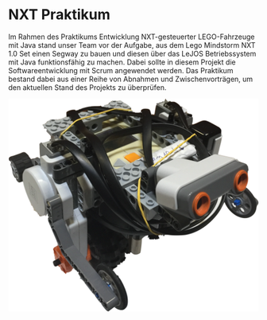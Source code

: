 # NXT Praktikum

Im Rahmen des Praktikums Entwicklung NXT-gesteuerter LEGO-Fahrzeuge mit Java stand unser Team vor der Aufgabe,
aus dem Lego Mindstorm NXT 1.0 Set einen Segway zu bauen und diesen über das LeJOS Betriebssystem mit Java funktionsfähig zu machen.
Dabei sollte in diesem Projekt die Softwareentwicklung mit Scrum angewendet werden.
Das Praktikum bestand dabei aus einer Reihe von Abnahmen und Zwischenvorträgen, um den aktuellen Stand des Projekts zu überprüfen.

![alt text](report/NXT_1.png "DumbBrick")